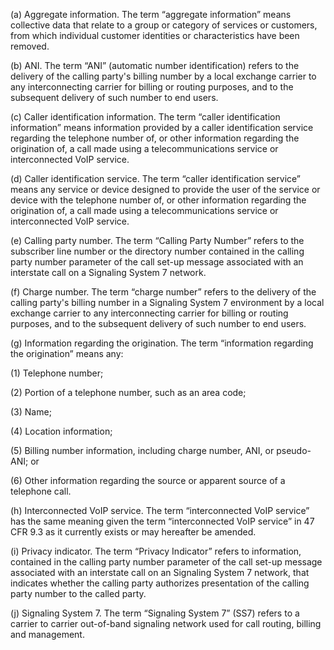 (a) Aggregate information. The term “aggregate information” means collective data that relate to a group or category of services or customers, from which individual customer identities or characteristics have been removed.

(b) ANI. The term “ANI” (automatic number identification) refers to the delivery of the calling party's billing number by a local exchange carrier to any interconnecting carrier for billing or routing purposes, and to the subsequent delivery of such number to end users.

(c) Caller identification information. The term “caller identification information” means information provided by a caller identification service regarding the telephone number of, or other information regarding the origination of, a call made using a telecommunications service or interconnected VoIP service.

(d) Caller identification service. The term “caller identification service” means any service or device designed to provide the user of the service or device with the telephone number of, or other information regarding the origination of, a call made using a telecommunications service or interconnected VoIP service.

(e) Calling party number. The term “Calling Party Number” refers to the subscriber line number or the directory number contained in the calling party number parameter of the call set-up message associated with an interstate call on a Signaling System 7 network.

(f) Charge number. The term “charge number” refers to the delivery of the calling party's billing number in a Signaling System 7 environment by a local exchange carrier to any interconnecting carrier for billing or routing purposes, and to the subsequent delivery of such number to end users.

(g) Information regarding the origination. The term “information regarding the origination” means any:

(1) Telephone number;

(2) Portion of a telephone number, such as an area code;

(3) Name;

(4) Location information;

(5) Billing number information, including charge number, ANI, or pseudo-ANI; or

(6) Other information regarding the source or apparent source of a telephone call.

(h) Interconnected VoIP service. The term “interconnected VoIP service” has the same meaning given the term “interconnected VoIP service” in 47 CFR 9.3 as it currently exists or may hereafter be amended.
                                    

(i) Privacy indicator. The term “Privacy Indicator” refers to information, contained in the calling party number parameter of the call set-up message associated with an interstate call on an Signaling System 7 network, that indicates whether the calling party authorizes presentation of the calling party number to the called party.

(j) Signaling System 7. The term “Signaling System 7” (SS7) refers to a carrier to carrier out-of-band signaling network used for call routing, billing and management.

